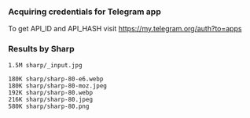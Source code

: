 ### Acquiring credentials for Telegram app

To get API_ID and API_HASH visit https://my.telegram.org/auth?to=apps

### Results by Sharp

```
1.5M sharp/_input.jpg

180K sharp/sharp-80-e6.webp
180K sharp/sharp-80-moz.jpeg
192K sharp/sharp-80.webp
216K sharp/sharp-80.jpeg
580K sharp/sharp-80.png
```
